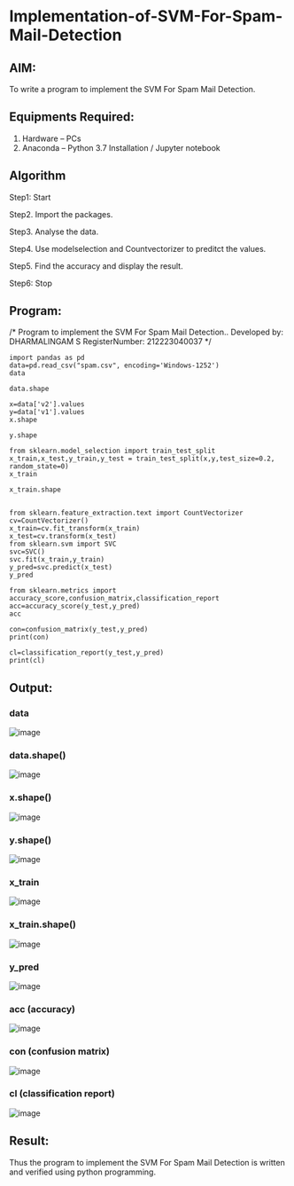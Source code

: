 # Implementation-of-SVM-For-Spam-Mail-Detection

## AIM:
To write a program to implement the SVM For Spam Mail Detection.

## Equipments Required:
1. Hardware – PCs
2. Anaconda – Python 3.7 Installation / Jupyter notebook

## Algorithm
Step1: Start

Step2. Import the packages.

Step3. Analyse the data. 

Step4. Use modelselection and Countvectorizer to preditct the values. 

Step5. Find the accuracy and display the result. 

Step6: Stop

## Program:

/*
Program to implement the SVM For Spam Mail Detection..
Developed by: DHARMALINGAM S
RegisterNumber:  212223040037
*/

```
import pandas as pd
data=pd.read_csv("spam.csv", encoding='Windows-1252')
data

data.shape

x=data['v2'].values
y=data['v1'].values
x.shape

y.shape

from sklearn.model_selection import train_test_split
x_train,x_test,y_train,y_test = train_test_split(x,y,test_size=0.2, random_state=0)
x_train

x_train.shape


from sklearn.feature_extraction.text import CountVectorizer
cv=CountVectorizer()
x_train=cv.fit_transform(x_train)
x_test=cv.transform(x_test)
from sklearn.svm import SVC
svc=SVC()
svc.fit(x_train,y_train)
y_pred=svc.predict(x_test)
y_pred

from sklearn.metrics import accuracy_score,confusion_matrix,classification_report
acc=accuracy_score(y_test,y_pred)
acc

con=confusion_matrix(y_test,y_pred)
print(con)

cl=classification_report(y_test,y_pred)
print(cl)
```

## Output:
### data
![image](https://github.com/amal-2006/Implementation-of-SVM-For-Spam-Mail-Detection/assets/148410730/4a522776-209c-4329-932c-be8f8102c5ba)

### data.shape()
![image](https://github.com/amal-2006/Implementation-of-SVM-For-Spam-Mail-Detection/assets/148410730/f8f741f4-3206-4526-92fd-c890f6ecb1e5)

### x.shape()
![image](https://github.com/amal-2006/Implementation-of-SVM-For-Spam-Mail-Detection/assets/148410730/2d7d8faa-ef77-405b-aedb-3009855bfeb9)

### y.shape()  
![image](https://github.com/amal-2006/Implementation-of-SVM-For-Spam-Mail-Detection/assets/148410730/d3439f11-7e22-4ade-b5c6-917b3352cb8d)

### x_train
![image](https://github.com/amal-2006/Implementation-of-SVM-For-Spam-Mail-Detection/assets/148410730/67edd510-0d60-49f7-bde7-cd13ba895357)

### x_train.shape()
![image](https://github.com/amal-2006/Implementation-of-SVM-For-Spam-Mail-Detection/assets/148410730/e9f7eb9a-89b8-4d67-b58c-29e8bd8668e0)

### y_pred
![image](https://github.com/amal-2006/Implementation-of-SVM-For-Spam-Mail-Detection/assets/148410730/d98bdfde-aa7b-46a0-814a-020100201f28)

### acc (accuracy)
![image](https://github.com/amal-2006/Implementation-of-SVM-For-Spam-Mail-Detection/assets/148410730/da3dd64d-b341-4b5b-824e-dd621396b816)

### con (confusion matrix)
![image](https://github.com/amal-2006/Implementation-of-SVM-For-Spam-Mail-Detection/assets/148410730/43ae6fb1-8477-4118-abea-e8b2891123aa)

### cl (classification report)
![image](https://github.com/amal-2006/Implementation-of-SVM-For-Spam-Mail-Detection/assets/148410730/c1a9e002-dc90-4f21-bb0d-daf799640c92)

## Result:
Thus the program to implement the SVM For Spam Mail Detection is written and verified using python programming.
